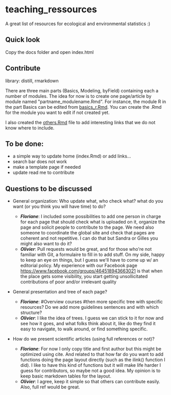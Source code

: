 # teaching_ressources
A great list of resources for ecological and environmental statistics :)

## Quick look
Copy the docs folder and open index.html

## Contribute
library: distill, rmarkdown

There are three main parts (Basics, Modeling, byField) containing each a number of modules. The idea for now is to create one page/article by module named "partname_modulename.Rmd". For instance, the module R in the part Basics can be edited from [basics_r.Rmd](basics_r.Rmd). You can create the .Rmd for the module you want to edit if not created yet.

I also created the [others.Rmd](others.Rmd) file to add interesting links that we do not know where to include.

## To be done:
- a simple way to update home (index.Rmd) or add links...
- search bar does not work
- make a template page if needed
- update read me to contribute

## Questions to be discussed
- General organization: Who update what, who check what? what do you want (or you think you will have time) to do?
    - ***Floriane***: I included some possibilities to add one person in charge for each page that should check what is uploaded on it, organize the page and solicit people to contribute to the page. We need also someone to coordinate the global site and check that pages are coherent and not repetitive. I can do that but Sandra or Gilles you might also want to do it?
    - ***Olivier***: Pull requests would be great, and for those who're not familiar with Git, a formulaire to fill in to add stuff. On my side, happy to keep an eye on things, but I guess we'll have to come up w/ an editorial policy. My experience with our Facebook page <https://www.facebook.com/groups/464518943663021> is that when the place gets some visibility, you start getting unsollicitated contributions of poor and/or irrelevant quality

- General presentation and tree of each page?
    - ***Floriane***: #Overview courses #then more specific tree with specific resources? Do we add more guidelines sentences and with which structure?
    - ***Olivier***: I like the idea of trees. I guess we can stick to it for now and see how it goes, and what folks think about it, like do they find it easy to navigate, to walk around, or find something specific. 

- How do we present scientific articles (using full references or not)? 
    - ***Floriane***: For now I only copy title and first author but this might be optimized using cite. And related to that how far do you want to add functions doing the page layout directly (such as the ilink() function I did). I like to have this kind of functions but it will make life harder I guess for contributors, so maybe not a good idea. My opinion is to keep basic markdown tables for the layout.
    - ***Olivier***: I agree, keep it simple so that others can contribute easily. Also, full ref would be great. 
